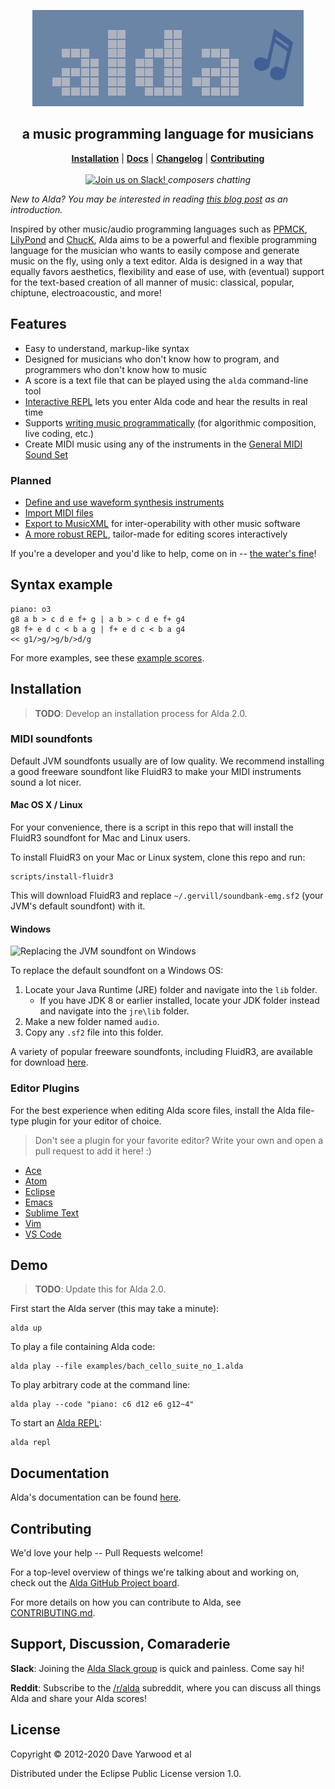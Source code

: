 <p align="center">
  <a href="http://alda.io">
    <img src="alda-logo.png" alt="alda logo">
  </a>

  <h2 align=center>a music programming language for musicians</h2>

  <p align="center">
  <b><a href="#installation">Installation</a></b>
  |
  <b><a href="doc/index.md">Docs</a></b>
  |
  <b><a href="CHANGELOG.md">Changelog</a></b>
  |
  <b><a href="#contributing">Contributing</a></b>

  <br>
  <br>

  <a href="http://slack.alda.io">
  <img src="http://slack.alda.io/badge.svg" alt="Join us on Slack!">
  </a>
  <i>composers chatting</i>
  </p>
</p>

*New to Alda? You may be interested in reading [this blog post][alda-blog-post] as an introduction.*

Inspired by other music/audio programming languages such as [PPMCK][ppmck],
[LilyPond][lilypond] and [ChucK][chuck], Alda aims to be a powerful and flexible
programming language for the musician who wants to easily compose and generate
music on the fly, using only a text editor.  Alda is designed in a way that
equally favors aesthetics, flexibility and ease of use, with (eventual) support
for the text-based creation of all manner of music: classical, popular,
  chiptune, electroacoustic, and more!

[alda-blog-post]: https://blog.djy.io/alda-a-manifesto-and-gentle-introduction/
[ppmck]: http://ppmck.wikidot.com/what-is-ppmck
[lilypond]: http://www.lilypond.org
[chuck]: http://chuck.cs.princeton.edu

## Features

* Easy to understand, markup-like syntax
* Designed for musicians who don't know how to program, and programmers who
  don't know how to music
* A score is a text file that can be played using the `alda` command-line tool
* [Interactive REPL](doc/alda-repl.md) lets you enter Alda code and hear the
  results in real time
* Supports [writing music
  programmatically](doc/writing-music-programmatically.md) (for algorithmic
  composition, live coding, etc.)
* Create MIDI music using any of the instruments in the [General MIDI Sound
  Set][gm-sound-set]

[gm-sound-set]: http://www.midi.org/techspecs/gm1sound.php

### Planned

* [Define and use waveform synthesis instruments](https://github.com/alda-lang/alda/issues/100)
* [Import MIDI files](https://github.com/alda-lang/alda-core/issues/25)
* [Export to MusicXML](https://github.com/alda-lang/alda-core/issues/3) for inter-operability with other music software
* [A more robust REPL](https://github.com/alda-lang/alda-client-java/issues/2), tailor-made for editing scores interactively

If you're a developer and you'd like to help, come on in -- [the water's fine](#contributing)!

## Syntax example

    piano: o3
    g8 a b > c d e f+ g | a b > c d e f+ g4
    g8 f+ e d c < b a g | f+ e d c < b a g4
    << g1/>g/>g/b/>d/g

For more examples, see these [example scores](https://github.com/alda-lang/alda-core/tree/master/examples).

## Installation

> **TODO**: Develop an installation process for Alda 2.0.

### MIDI soundfonts

Default JVM soundfonts usually are of low quality. We recommend installing a good freeware soundfont like FluidR3 to make your MIDI instruments sound a lot nicer.

#### Mac OS X / Linux

For your convenience, there is a script in this repo that will install the FluidR3 soundfont for Mac and Linux users.

To install FluidR3 on your Mac or Linux system, clone this repo and run:

    scripts/install-fluidr3

This will download FluidR3 and replace `~/.gervill/soundbank-emg.sf2` (your JVM's default soundfont) with it.

#### Windows

<img src="doc/windows_jre_soundfont.png" alt="Replacing the JVM soundfont on Windows">

To replace the default soundfont on a Windows OS:

1. Locate your Java Runtime (JRE) folder and navigate into the `lib` folder. 
   * If you have JDK 8 or earlier installed, locate your JDK folder instead and navigate into the `jre\lib` folder. 
2. Make a new folder named `audio`.
3. Copy any `.sf2` file into this folder.

A variety of popular freeware soundfonts, including FluidR3, are available for download [here](https://musescore.org/en/handbook/soundfonts#list).

### Editor Plugins

For the best experience when editing Alda score files, install the Alda file-type plugin for your editor of choice.

> Don't see a plugin for your favorite editor? Write your own and open a pull request to add it here! :)

- [Ace](https://ace.c9.io/)
- [Atom](https://github.com/MadcapJake/language-alda)
- [Eclipse](https://github.com/VishwaasHegde/Alda-Eclipse-Plugin)
- [Emacs](https://github.com/jgkamat/alda-mode)
- [Sublime Text](https://github.com/archimedespi/sublime-alda)
- [Vim](https://github.com/daveyarwood/vim-alda)
- [VS Code](https://github.com/abhi18av/Alda-VsCode)

## Demo

> **TODO**: Update this for Alda 2.0.

First start the Alda server (this may take a minute):

    alda up

To play a file containing Alda code:

    alda play --file examples/bach_cello_suite_no_1.alda

To play arbitrary code at the command line:

    alda play --code "piano: c6 d12 e6 g12~4"

To start an [Alda REPL](doc/alda-repl.md):

    alda repl

## Documentation

Alda's documentation can be found [here](doc/index.md).

## Contributing

We'd love your help -- Pull Requests welcome!

For a top-level overview of things we're talking about and working on, check out
the [Alda GitHub Project board][gh-project].

[gh-org]: https://github.com/alda-lang
[gh-project]: https://github.com/orgs/alda-lang/projects/1

For more details on how you can contribute to Alda, see [CONTRIBUTING.md](CONTRIBUTING.md).

## Support, Discussion, Comaraderie

**Slack**: Joining the [Alda Slack group](http://slack.alda.io) is quick and painless. Come say hi!

**Reddit**: Subscribe to the [/r/alda](https://www.reddit.com/r/alda/) subreddit, where you can discuss all things Alda and share your Alda scores!

## License

Copyright © 2012-2020 Dave Yarwood et al

Distributed under the Eclipse Public License version 1.0.

